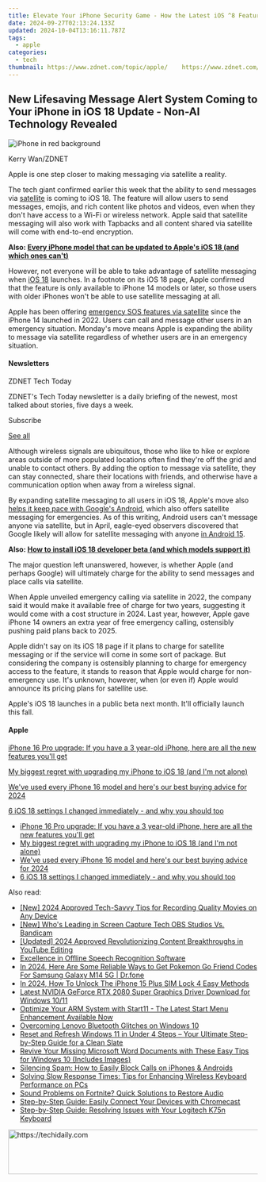 ```yaml
---
title: Elevate Your iPhone Security Game - How the Latest iOS ^8 Feature Revamps Messaging for Life-Saving Alerts | ZDNET Insights
date: 2024-09-27T02:13:24.133Z
updated: 2024-10-04T13:16:11.787Z
tags:
  - apple
categories:
  - tech
thumbnail: https://www.zdnet.com/topic/apple/    https://www.zdnet.com/a/img/resize/08dc96d663a1651878c3859c63ec63e7e878b53e/2022/09/22/f2ab8e2c-de23-4ea0-8cb2-7f9ffb2d3c7f/iphone-14-pro-red-background.jpg?width=170&height=96&fit=crop&auto=webp
---
```


## New Lifesaving Message Alert System Coming to Your iPhone in iOS 18 Update - Non-AI Technology Revealed

![iPhone in red background](https://www.zdnet.com/a/img/resize/6c1b2aa734bf20a94aa40c1fd8a6ada8083bbb28/2022/09/22/f2ab8e2c-de23-4ea0-8cb2-7f9ffb2d3c7f/iphone-14-pro-red-background.jpg?auto=webp&width=1280)

Kerry Wan/ZDNET

Apple is one step closer to making messaging via satellite a reality.

The tech giant confirmed earlier this week that the ability to send messages via [satellite](https://www.zdnet.com/article/best-satellite-phone/) is coming to iOS 18\. The feature will allow users to send messages, emojis, and rich content like photos and videos, even when they don't have access to a Wi-Fi or wireless network. Apple said that satellite messaging will also work with Tapbacks and all content shared via satellite will come with end-to-end encryption.

**Also: [Every iPhone model that can be updated to Apple's iOS 18 (and which ones can't)](https://www.zdnet.com/article/every-iphone-model-that-can-be-updated-to-apples-ios-18-and-which-ones-cant/)**

However, not everyone will be able to take advantage of satellite messaging when [iOS 18](https://www.zdnet.com/article/ios-18-the-biggest-iphone-changes-apple-announced-at-wwdc-2024/) launches. In a footnote on its iOS 18 page, Apple confirmed that the feature is only available to iPhone 14 models or later, so those users with older iPhones won't be able to use satellite messaging at all.

Apple has been offering [emergency SOS features via satellite](https://www.zdnet.com/article/apple-grants-some-iphone-14-users-an-extra-year-of-emergency-sos-via-satellite-for-free/) since the iPhone 14 launched in 2022\. Users can call and message other users in an emergency situation. Monday's move means Apple is expanding the ability to message via satellite regardless of whether users are in an emergency situation.

#### Newsletters

ZDNET Tech Today

ZDNET's Tech Today newsletter is a daily briefing of the newest, most talked about stories, five days a week.

 Subscribe

[See all](https://www.zdnet.com/newsletters/)

Although wireless signals are ubiquitous, those who like to hike or explore areas outside of more populated locations often find they're off the grid and unable to contact others. By adding the option to message via satellite, they can stay connected, share their locations with friends, and otherwise have a communication option when away from a wireless signal. 

By expanding satellite messaging to all users in iOS 18, Apple's move also [helps it keep pace with Google's Android](https://www.zdnet.com/article/satellite-sos-is-showing-up-on-pixel-phones-how-it-can-help-you-in-an-emergency/), which also offers satellite messaging for emergencies. As of this writing, Android users can't message anyone via satellite, but in April, eagle-eyed observers discovered that Google likely will allow for satellite messaging with anyone [in Android 15](https://www.zdnet.com/article/google-messages-satellite-connectivity-support-could-let-you-chat-with-anyone/). 

**Also: [How to install iOS 18 developer beta (and which models support it)](https://www.zdnet.com/article/how-to-install-ios-18-developer-beta-and-which-models-support-it/)**

The major question left unanswered, however, is whether Apple (and perhaps Google) will ultimately charge for the ability to send messages and place calls via satellite.

When Apple unveiled emergency calling via satellite in 2022, the company said it would make it available free of charge for two years, suggesting it would come with a cost structure in 2024\. Last year, however, Apple gave iPhone 14 owners an extra year of free emergency calling, ostensibly pushing paid plans back to 2025\. 

Apple didn't say on its iOS 18 page if it plans to charge for satellite messaging or if the service will come in some sort of package. But considering the company is ostensibly planning to charge for emergency access to the feature, it stands to reason that Apple would charge for non-emergency use. It's unknown, however, when (or even if) Apple would announce its pricing plans for satellite use.

Apple's iOS 18 launches in a public beta next month. It'll officially launch this fall.

#### Apple

[iPhone 16 Pro upgrade: If you have a 3 year-old iPhone, here are all the new features you'll get](https://www.zdnet.com/article/iphone-16-pro-and-pro-max-hands-on/ "iPhone 16 Pro upgrade: If you have a 3 year-old iPhone, here are all the new features you'll get")

[My biggest regret with upgrading my iPhone to iOS 18 (and I'm not alone)](https://www.zdnet.com/article/my-biggest-regret-with-upgrading-my-iphone-to-ios-18-and-im-not-alone/ "My biggest regret with upgrading my iPhone to iOS 18 (and I'm not alone)")

[We've used every iPhone 16 model and here's our best buying advice for 2024](https://www.zdnet.com/article/iphone-16-pro-max-buying-advice-2024/ "We've used every iPhone 16 model and here's our best buying advice for 2024")

[6 iOS 18 settings I changed immediately - and why you should too](https://www.zdnet.com/article/6-ios-18-settings-i-changed-immediately-and-why-you-should-too/ "6 iOS 18 settings I changed immediately - and why you should too")

* [iPhone 16 Pro upgrade: If you have a 3 year-old iPhone, here are all the new features you'll get](https://www.zdnet.com/article/iphone-16-pro-and-pro-max-hands-on/ "iPhone 16 Pro upgrade: If you have a 3 year-old iPhone, here are all the new features you'll get")
* [My biggest regret with upgrading my iPhone to iOS 18 (and I'm not alone)](https://www.zdnet.com/article/my-biggest-regret-with-upgrading-my-iphone-to-ios-18-and-im-not-alone/ "My biggest regret with upgrading my iPhone to iOS 18 (and I'm not alone)")
* [We've used every iPhone 16 model and here's our best buying advice for 2024](https://www.zdnet.com/article/iphone-16-pro-max-buying-advice-2024/ "We've used every iPhone 16 model and here's our best buying advice for 2024")
* [6 iOS 18 settings I changed immediately - and why you should too](https://www.zdnet.com/article/6-ios-18-settings-i-changed-immediately-and-why-you-should-too/ "6 iOS 18 settings I changed immediately - and why you should too")

<ins class="adsbygoogle"
     style="display:block"
     data-ad-format="autorelaxed"
     data-ad-client="ca-pub-7571918770474297"
     data-ad-slot="1223367746"></ins>

<ins class="adsbygoogle"
     style="display:block"
     data-ad-client="ca-pub-7571918770474297"
     data-ad-slot="8358498916"
     data-ad-format="auto"
     data-full-width-responsive="true"></ins>

<span class="atpl-alsoreadstyle">Also read:</span>
<div><ul>
<li><a href="https://on-screen-recording.techidaily.com/new-2024-approved-tech-savvy-tips-for-recording-quality-movies-on-any-device/"><u>[New] 2024 Approved Tech-Savvy Tips for Recording Quality Movies on Any Device</u></a></li>
<li><a href="https://screen-sharing-recording.techidaily.com/new-whos-leading-in-screen-capture-tech-obs-studios-vs-bandicam/"><u>[New] Who's Leading in Screen Capture Tech OBS Studios Vs. Bandicam</u></a></li>
<li><a href="https://youtube-web.techidaily.com/ed-2024-approved-revolutionizing-content-breakthroughs-in-youtube-editing/"><u>[Updated] 2024 Approved Revolutionizing Content Breakthroughs in YouTube Editing</u></a></li>
<li><a href="https://extra-hints.techidaily.com/excellence-in-offline-speech-recognition-software/"><u>Excellence in Offline Speech Recognition Software</u></a></li>
<li><a href="https://change-location.techidaily.com/in-2024-here-are-some-reliable-ways-to-get-pokemon-go-friend-codes-for-samsung-galaxy-m14-5g-drfone-by-drfone-virtual-android/"><u>In 2024, Here Are Some Reliable Ways to Get Pokemon Go Friend Codes For Samsung Galaxy M14 5G | Dr.fone</u></a></li>
<li><a href="https://sim-unlock.techidaily.com/in-2024-how-to-unlock-the-iphone-15-plus-sim-lock-4-easy-methods-by-drfone-ios/"><u>In 2024, How To Unlock The iPhone 15 Plus SIM Lock 4 Easy Methods</u></a></li>
<li><a href="https://driver-download.techidaily.com/latest-nvidia-geforce-rtx-2080-super-graphics-driver-download-for-windows-1011/"><u>Latest NVIDIA GeForce RTX 2080 Super Graphics Driver Download for Windows 10/11</u></a></li>
<li><a href="https://some-techniques.techidaily.com/optimize-your-arm-system-with-start11-the-latest-start-menu-enhancement-available-now/"><u>Optimize Your ARM System with Start11 - The Latest Start Menu Enhancement Available Now</u></a></li>
<li><a href="https://driver-error.techidaily.com/overcoming-lenovo-bluetooth-glitches-on-windows-10/"><u>Overcoming Lenovo Bluetooth Glitches on Windows 10</u></a></li>
<li><a href="https://tech-hub.techidaily.com/reset-and-refresh-windows-11-in-under-4-steps-your-ultimate-step-by-step-guide-for-a-clean-slate/"><u>Reset and Refresh Windows 11 in Under 4 Steps – Your Ultimate Step-by-Step Guide for a Clean Slate</u></a></li>
<li><a href="https://tech-hub.techidaily.com/revive-your-missing-microsoft-word-documents-with-these-easy-tips-for-windows-10-includes-images/"><u>Revive Your Missing Microsoft Word Documents with These Easy Tips for Windows 10 (Includes Images)</u></a></li>
<li><a href="https://tech-hub.techidaily.com/silencing-spam-how-to-easily-block-calls-on-iphones-and-androids/"><u>Silencing Spam: How to Easily Block Calls on iPhones & Androids</u></a></li>
<li><a href="https://tech-hub.techidaily.com/solving-slow-response-times-tips-for-enhancing-wireless-keyboard-performance-on-pcs/"><u>Solving Slow Response Times: Tips for Enhancing Wireless Keyboard Performance on PCs</u></a></li>
<li><a href="https://tech-hub.techidaily.com/sound-problems-on-fortnite-quick-solutions-to-restore-audio/"><u>Sound Problems on Fortnite? Quick Solutions to Restore Audio</u></a></li>
<li><a href="https://tech-hub.techidaily.com/step-by-step-guide-easily-connect-your-devices-with-chromecast/"><u>Step-by-Step Guide: Easily Connect Your Devices with Chromecast</u></a></li>
<li><a href="https://tech-hub.techidaily.com/step-by-step-guide-resolving-issues-with-your-logitech-k75n-keyboard/"><u>Step-by-Step Guide: Resolving Issues with Your Logitech K75n Keyboard</u></a></li>
</ul></div>

<!-- affiliate ads begin -->
<a href="https://unicoeye.pxf.io/c/5597632/2134236/18498" target="_top" id="2134236">
  <img src="//a.impactradius-go.com/display-ad/18498-2134236" border="0" alt="https://techidaily.com" width="728" height="90"/>
</a>
<img height="0" width="0" src="https://unicoeye.pxf.io/i/5597632/2134236/18498" style="position:absolute;visibility:hidden;" border="0" />
<!-- affiliate ads end -->

